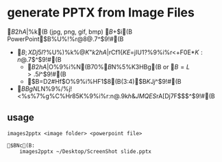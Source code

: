 generate PPTX from Image Files
================================

$B2hA|%U%!%$%k(B (jpg, png, gif, bmp) $B$+$i(B PowerPoint$B%U%!%$%k$r@8@.$7$^$9!#(B

* $B;XDj$5$l$?%U%)%k%@$K$"$k2hA|$rCf1{$KE=$jIU$1$?%9%i%$%I$r<+F0E*$K:n@.$7$^$9!#(B
  - $B2hA|$O%9%i%$%I$N(B70%$B$N%5%$%:$K3HBg(B or $B=L>.$5$l$^$9!#(B
  - $B=D2#Hf$O%9%i%$%I$HF1$8(B(3:4)$B$K$J$j$^$9!#(B
* $BBgNL$N%9%/%j!<%s%7%g%C%H$r85$K%9%i%$%I$r:n@.$9$k$h$&$JMQES$rA[Dj$7$F$$$^$9!#(B

usage
------

    images2pptx <image folder> <powerpoint file>

    $BNc(B:
        images2pptx ~/Desktop/ScreenShot slide.pptx


